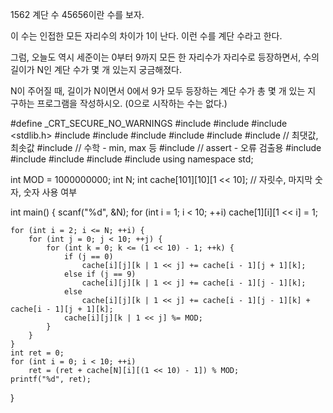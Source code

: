 1562 계단 수
45656이란 수를 보자.

이 수는 인접한 모든 자리수의 차이가 1이 난다. 이런 수를 계단 수라고 한다.

그럼, 오늘도 역시 세준이는 0부터 9까지 모든 한 자리수가 자리수로 등장하면서, 수의 길이가 N인 계단 수가 몇 개 있는지 궁금해졌다.

N이 주어질 때, 길이가 N이면서 0에서 9가 모두 등장하는 계단 수가 총 몇 개 있는 지 구하는 프로그램을 작성하시오. (0으로 시작하는 수는 없다.)



#define _CRT_SECURE_NO_WARNINGS
#include <numeric>
#include <cstdio>
#include <stdlib.h>
#include <iostream>
#include <cstring>
#include <string>
#include <algorithm>
#include <vector>
#include <climits>   // 최댓값, 최솟값
#include <cmath>   // 수학 - min, max 등
#include <cassert>   // assert - 오류 검출용
#include <queue>
#include <stack>
#include <deque>
#include <map>
#include <set>
using namespace std;

int MOD = 1000000000;
int N;
int cache[101][10][1 << 10];   // 자릿수, 마지막 숫자, 숫자 사용 여부

int main() {
	scanf("%d", &N);
	for (int i = 1; i < 10; ++i)
		cache[1][i][1 << i] = 1;

	for (int i = 2; i <= N; ++i) {
		for (int j = 0; j < 10; ++j) {
			for (int k = 0; k <= (1 << 10) - 1; ++k) {
				if (j == 0)
					cache[i][j][k | 1 << j] += cache[i - 1][j + 1][k];
				else if (j == 9)
					cache[i][j][k | 1 << j] += cache[i - 1][j - 1][k];
				else
					cache[i][j][k | 1 << j] += cache[i - 1][j - 1][k] + cache[i - 1][j + 1][k];
				cache[i][j][k | 1 << j] %= MOD;
			}
		}
	}
	int ret = 0;
	for (int i = 0; i < 10; ++i)
		ret = (ret + cache[N][i][(1 << 10) - 1]) % MOD;
	printf("%d", ret);
}
